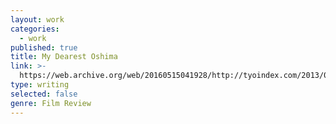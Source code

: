 ```yaml
---
layout: work
categories:
  - work
published: true
title: My Dearest Oshima
link: >-
  https://web.archive.org/web/20160515041928/http://tyoindex.com/2013/01/my-favorite-oshima-films/
type: writing
selected: false
genre: Film Review
---
```

